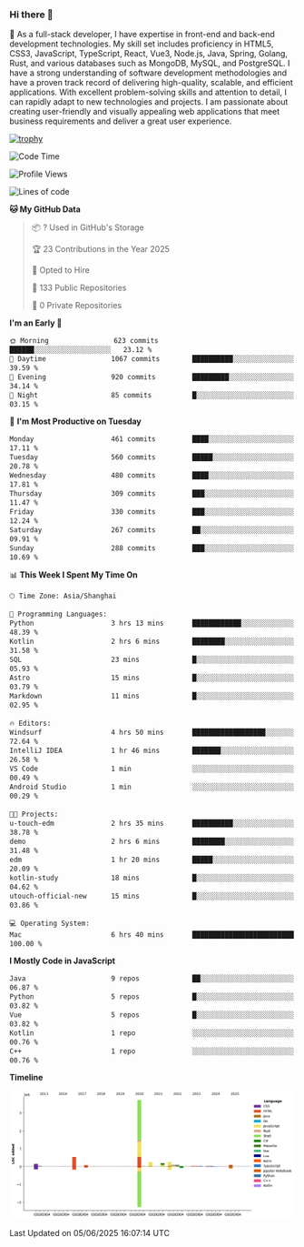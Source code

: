 ### Hi there 👋

🌱 As a full-stack developer, I have expertise in front-end and back-end development technologies. My skill set includes proficiency in HTML5, CSS3, JavaScript, TypeScript, React, Vue3, Node.js, Java, Spring, Golang, Rust, and various databases such as MongoDB, MySQL, and PostgreSQL. I have a strong understanding of software development methodologies and have a proven track record of delivering high-quality, scalable, and efficient applications. With excellent problem-solving skills and attention to detail, I can rapidly adapt to new technologies and projects. I am passionate about creating user-friendly and visually appealing web applications that meet business requirements and deliver a great user experience.

[![trophy](https://github-profile-trophy.vercel.app/?username=elton&rank=SECRET,SSS,SS,S,AAA,AA,A&theme=onedark&no-frame=true&margin-w=10)](https://github.com/ryo-ma/github-profile-trophy)

<!--START_SECTION:waka-->
![Code Time](http://img.shields.io/badge/Code%20Time-1%2C672%20hrs%2047%20mins-blue)

![Profile Views](http://img.shields.io/badge/Profile%20Views-0-blue)

![Lines of code](https://img.shields.io/badge/From%20Hello%20World%20I%27ve%20Written-5.7%20million%20lines%20of%20code-blue)

**🐱 My GitHub Data** 

> 📦 ? Used in GitHub's Storage 
 > 
> 🏆 23 Contributions in the Year 2025
 > 
> 💼 Opted to Hire
 > 
> 📜 133 Public Repositories 
 > 
> 🔑 0 Private Repositories 
 > 
**I'm an Early 🐤** 

```text
🌞 Morning                623 commits         ██████░░░░░░░░░░░░░░░░░░░   23.12 % 
🌆 Daytime                1067 commits        ██████████░░░░░░░░░░░░░░░   39.59 % 
🌃 Evening                920 commits         █████████░░░░░░░░░░░░░░░░   34.14 % 
🌙 Night                  85 commits          █░░░░░░░░░░░░░░░░░░░░░░░░   03.15 % 
```
📅 **I'm Most Productive on Tuesday** 

```text
Monday                   461 commits         ████░░░░░░░░░░░░░░░░░░░░░   17.11 % 
Tuesday                  560 commits         █████░░░░░░░░░░░░░░░░░░░░   20.78 % 
Wednesday                480 commits         ████░░░░░░░░░░░░░░░░░░░░░   17.81 % 
Thursday                 309 commits         ███░░░░░░░░░░░░░░░░░░░░░░   11.47 % 
Friday                   330 commits         ███░░░░░░░░░░░░░░░░░░░░░░   12.24 % 
Saturday                 267 commits         ██░░░░░░░░░░░░░░░░░░░░░░░   09.91 % 
Sunday                   288 commits         ███░░░░░░░░░░░░░░░░░░░░░░   10.69 % 
```


📊 **This Week I Spent My Time On** 

```text
🕑︎ Time Zone: Asia/Shanghai

💬 Programming Languages: 
Python                   3 hrs 13 mins       ████████████░░░░░░░░░░░░░   48.39 % 
Kotlin                   2 hrs 6 mins        ████████░░░░░░░░░░░░░░░░░   31.58 % 
SQL                      23 mins             █░░░░░░░░░░░░░░░░░░░░░░░░   05.93 % 
Astro                    15 mins             █░░░░░░░░░░░░░░░░░░░░░░░░   03.79 % 
Markdown                 11 mins             █░░░░░░░░░░░░░░░░░░░░░░░░   02.95 % 

🔥 Editors: 
Windsurf                 4 hrs 50 mins       ██████████████████░░░░░░░   72.64 % 
IntelliJ IDEA            1 hr 46 mins        ███████░░░░░░░░░░░░░░░░░░   26.58 % 
VS Code                  1 min               ░░░░░░░░░░░░░░░░░░░░░░░░░   00.49 % 
Android Studio           1 min               ░░░░░░░░░░░░░░░░░░░░░░░░░   00.29 % 

🐱‍💻 Projects: 
u-touch-edm              2 hrs 35 mins       ██████████░░░░░░░░░░░░░░░   38.78 % 
demo                     2 hrs 6 mins        ████████░░░░░░░░░░░░░░░░░   31.48 % 
edm                      1 hr 20 mins        █████░░░░░░░░░░░░░░░░░░░░   20.09 % 
kotlin-study             18 mins             █░░░░░░░░░░░░░░░░░░░░░░░░   04.62 % 
utouch-official-new      15 mins             █░░░░░░░░░░░░░░░░░░░░░░░░   03.86 % 

💻 Operating System: 
Mac                      6 hrs 40 mins       █████████████████████████   100.00 % 
```

**I Mostly Code in JavaScript** 

```text
Java                     9 repos             ██░░░░░░░░░░░░░░░░░░░░░░░   06.87 % 
Python                   5 repos             █░░░░░░░░░░░░░░░░░░░░░░░░   03.82 % 
Vue                      5 repos             █░░░░░░░░░░░░░░░░░░░░░░░░   03.82 % 
Kotlin                   1 repo              ░░░░░░░░░░░░░░░░░░░░░░░░░   00.76 % 
C++                      1 repo              ░░░░░░░░░░░░░░░░░░░░░░░░░   00.76 % 
```



**Timeline**

![Lines of Code chart](https://raw.githubusercontent.com/elton/elton/main/assets/bar_graph.png)


 Last Updated on 05/06/2025 16:07:14 UTC
<!--END_SECTION:waka-->

<!--
**elton/elton** is a ✨ _special_ ✨ repository because its `README.md` (this file) appears on your GitHub profile.

Here are some ideas to get you started:

- 🔭 I’m currently working on ...
- 🌱 I’m currently learning ...
- 👯 I’m looking to collaborate on ...
- 🤔 I’m looking for help with ...
- 💬 Ask me about ...
- 📫 How to reach me: ...
- 😄 Pronouns: ...
- ⚡ Fun fact: ...
-->
